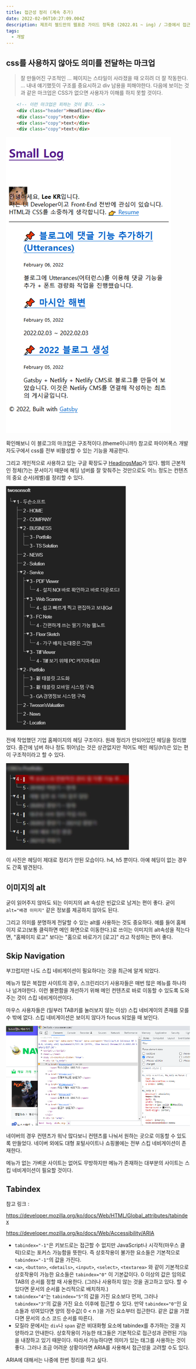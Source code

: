 ```yaml
---
title: 접근성 정리 (계속 추가)
date: 2022-02-06T10:27:09.004Z
description: 제프리 젤드만의 웹표준 가이드 정독중 (2022.01 ~ ing) / 그중에서 접근성에 대해 정리합니다. (+a)
tags:
  - 개발
---
```

## css를 사용하지 않아도 의미를 전달하는 마크업

> 잘 만들어진 구조적인 ... 페이지는 스타일이 사라졌을 때 오히려 더 잘 작동한다. ... 내내 얘기했듯이 구조를 중요시하고 div 남용을 피해야한다. 다음에 보이는 것과 같은 마크업은 CSS가 없으면 사용자가 이해를 하지 못할 것이다.

```html
    <!-- 이런 마크업은 피하는 것이 좋다. -->
    <div class="header">Headline</div>
    <div class="copy">text</div>
    <div class="copy">text</div>
    <div class="copy">text</div>
```

![블로그의 css를 걷어내고 찍은 캡쳐](캡처.png)

확인해보니 이 블로그의 마크업은 구조적이다.(theme이니까!) 참고로 파이어폭스 개발자도구에서 css를 전부 비활성할 수 있는 기능을 제공한다.

그리고 개인적으로 사용하고 있는 구글 확장도구 [HeadingsMap](https://chrome.google.com/webstore/detail/headingsmap/flbjommegcjonpdmenkdiocclhjacmbi?hl=ko)가 있다. 웹의 근본적인 정체(?)는 문서이기 때문에 헤딩 넘버를 잘 맞춰주는 것만으로도 어느 정도는 컨텐츠의 중요 순서(레벨)를 정리할 수 있다.

![HeadingsMap 사용 예시](캡처2.png)

전에 작업했던 기업 홈페이지의 헤딩 구조이다. 원래 정리가 안되어있던 헤딩을 정리했었다. 중간에 넘버 하나 정도 뛰어넘는 것은 상관없지만 적어도 메인 헤딩(h1)은 있는 편이 구조적이라고 할 수 있다.

![HeadingsMap 사용 예시 2](캡처dsds.jpg)

이 사진은 헤딩이 제대로 정리가 안된 모습이다. h4, h5 뿐이다. 아예 헤딩이 없는 경우도 간혹 발견된다.

## 이미지의 alt

굳이 읽어주지 않아도 되는 이미지의 alt 속성은 빈값으로 남겨는 편이 좋다. 굳이 `alt="배경 이미지"` 같은 정보를 제공하지 않아도 된다. 

그리고 의미를 분명하게 전달할 수 있는 alt를 사용하는 것도 중요하다. 예를 들어 홈페이지 로고(보통 클릭하면 메인 화면으로 이동한다.)로 쓰이는 이미지의 alt속성을 적는다면, "홈페이지 로고" 보다는 "홈으로 바로가기 \[로고]" 라고 작성하는 편이 좋다. 

## Skip Navigation

부끄럽지만 나도 스킵 네비게이션이 필요하다는 것을 최근에 알게 되었다. 

메뉴가 많은 복잡한 사이트의 경우, 스크린리더기 사용자들은 매번 많은 메뉴를 하나하나 넘겨야한다. 이런 불편함을 개선하기 위해 메인 컨텐츠로 바로 이동할 수 있도록 도와주는 것이 스킵 네비게이션이다.

마우스 사용자들은 (일부러 TAB키를 눌러보지 않는 이상) 스킵 네비게이의 존재를 모를 수 밖에 없다. 스킵 네비게이션은 보이지 않다가 focus 되었을 때 보인다.

![Naver Skip Navigation](skip_nav.png)

네이버의 경우 컨텐츠가 워낙 많다보니 컨텐츠를 나눠서 원하는 곳으로 이동할 수 있도록 만들었다. 네이버 외에도 대형 포털사이트나 쇼핑몰에는 전부 스킵 네비게이션이 존재한다. 

메뉴가 없는 가벼운 사이트는 없어도 무방하지만 메뉴가 존재하는 대부분의 사이트는 스킵 네비게이션이 필요할 것이다. 

## Tabindex

참고 링크 : 

<https://developer.mozilla.org/ko/docs/Web/HTML/Global_attributes/tabindex>

<https://developer.mozilla.org/ko/docs/Web/Accessibility/ARIA>

* `tabindex="-1"`은 키보드로는 접근할 수 없지만 JavaScript나 시각적(마우스 클릭)으로는 포커스 가능함을 뜻한다. 즉 상호작용이 불가한 요소들은 기본적으로 `tabindex="-1"`의 값을 가진다.
* `<a>`, `<button>`, `<details>`, `<input>`, `<select>`, `<textarea>` 와 같이 기본적으로 상호작용이 가능한 요소들은 `tabindex="0"` 이 기본값이다. 0 이상의 값은 임의로 TAB의 순서를 정할 때 사용한다. (그러나 사용하지 않는 것을 권고하고 있다. 할 수 있다면 문서의 순서를 논리적으로 배치하자.)
* `tabindex="4"`는 `tabindex="5"`의 값을 가진 요소보다 먼저, 그러나 `tabindex="3"`의 값을 가진 요소 이후에 접근할 수 있다. 만약 `tabindex="0"`인 요소들과 섞여있다면 양의 정수값( 0 < n )을 가진 요소부터 접근한다. 같은 값을 가졌다면 문서의 소스 코드 순서를 따른다. 
* 모질라 문에서는 `div`나 `span` 같은 비대화형 요소에 tabindex를 추가하는 것을 지양하라고 안내한다. 상호작용이 가능한 태그들은 기본적으로 접근성과 관련된 기능을 내장하고 있기 때문이다. 따라서 가능하다면 의미가 있는 태그를 사용하는 것이 좋다. 그러나 조금 어려운 상황이라면 ARIA를 사용해서 접근성을 고려할 수도 있다.  

ARIA에 대해서는 나중에 한번 정리를 하고 싶다.